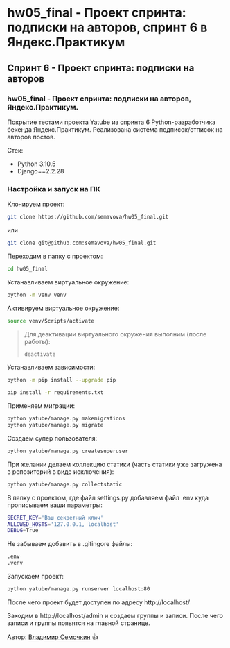 # hw05_final - Проект спринта: подписки на авторов, спринт 6 в Яндекс.Практикум

## Спринт 6 - Проект спринта: подписки на авторов

### hw05_final - Проект спринта: подписки на авторов, Яндекс.Практикум.

Покрытие тестами проекта Yatube из спринта 6 Python-разработчика бекенда Яндекс.Практикум. Реализована система подписок/отписок на авторов постов.

Стек:

- Python 3.10.5
- Django==2.2.28

### Настройка и запуск на ПК

Клонируем проект:

```bash
git clone https://github.com/semavova/hw05_final.git
```

или

```bash
git clone git@github.com:semavova/hw05_final.git
```

Переходим в папку с проектом:

```bash
cd hw05_final
```

Устанавливаем виртуальное окружение:

```bash
python -m venv venv
```

Активируем виртуальное окружение:

```bash
source venv/Scripts/activate
```

> Для деактивации виртуального окружения выполним (после работы):
> ```bash
> deactivate
> ```

Устанавливаем зависимости:

```bash
python -m pip install --upgrade pip
```
```bash
pip install -r requirements.txt
```

Применяем миграции:

```bash
python yatube/manage.py makemigrations
python yatube/manage.py migrate
```

Создаем супер пользователя:

```bash
python yatube/manage.py createsuperuser
```

При желании делаем коллекцию статики (часть статики уже загружена в репозиторий в виде исключения):

```bash
python yatube/manage.py collectstatic
```

В папку с проектом, где файл settings.py добавляем файл .env куда прописываем ваши параметры:

```bash
SECRET_KEY='Ваш секретный ключ'
ALLOWED_HOSTS='127.0.0.1, localhost'
DEBUG=True
```

Не забываем добавить в .gitingore файлы:

```bash
.env
.venv
```

Запускаем проект:

```bash
python yatube/manage.py runserver localhost:80
```

После чего проект будет доступен по адресу http://localhost/

Заходим в http://localhost/admin и создаем группы и записи.
После чего записи и группы появятся на главной странице.

Автор: [Владимир Семочкин](https://github.com/semavova) :+1: